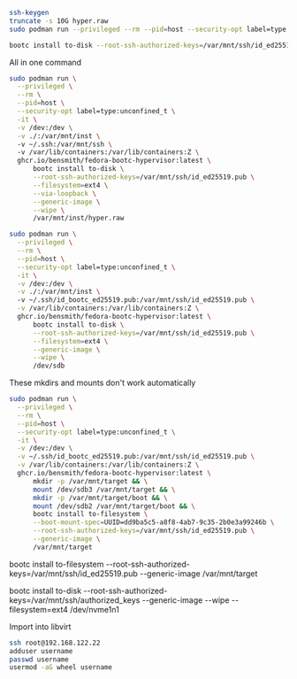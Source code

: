 ```bash
ssh-keygen 
truncate -s 10G hyper.raw
sudo podman run --privileged --rm --pid=host --security-opt label=type:unconfined_t -it -v /dev:/dev -v ./:/var/mnt/inst -v ~/.ssh:/var/mnt/ssh -v /var/lib/containers:/var/lib/containers:Z ghcr.io/bensmith/fedora-bootc-hypervisor:41 bash
```

```bash
bootc install to-disk --root-ssh-authorized-keys=/var/mnt/ssh/id_ed25519.pub --filesystem=ext4 --via-loopback --generic-image --wipe /var/mnt/inst/hyper.raw
```


All in one command
```bash
sudo podman run \
  --privileged \
  --rm \
  --pid=host \
  --security-opt label=type:unconfined_t \
  -it \
  -v /dev:/dev \
  -v ./:/var/mnt/inst \ 
  -v ~/.ssh:/var/mnt/ssh \ 
  -v /var/lib/containers:/var/lib/containers:Z \ 
  ghcr.io/bensmith/fedora-bootc-hypervisor:latest \
      bootc install to-disk \
      --root-ssh-authorized-keys=/var/mnt/ssh/id_ed25519.pub \
      --filesystem=ext4 \
      --via-loopback \
      --generic-image \
      --wipe \
      /var/mnt/inst/hyper.raw 
```



```bash
sudo podman run \
  --privileged \
  --rm \
  --pid=host \
  --security-opt label=type:unconfined_t \
  -it \
  -v /dev:/dev \
  -v ./:/var/mnt/inst \ 
  -v ~/.ssh/id_bootc_ed25519.pub:/var/mnt/ssh/id_ed25519.pub \
  -v /var/lib/containers:/var/lib/containers:Z \ 
  ghcr.io/bensmith/fedora-bootc-hypervisor:latest \
      bootc install to-disk \
      --root-ssh-authorized-keys=/var/mnt/ssh/id_ed25519.pub \
      --filesystem=ext4 \
      --generic-image \
      --wipe \
      /dev/sdb 
```





These mkdirs and mounts don't work automatically

```bash
sudo podman run \
  --privileged \
  --rm \
  --pid=host \
  --security-opt label=type:unconfined_t \
  -it \
  -v /dev:/dev \
  -v ~/.ssh/id_bootc_ed25519.pub:/var/mnt/ssh/id_ed25519.pub \
  -v /var/lib/containers:/var/lib/containers:Z \
  ghcr.io/bensmith/fedora-bootc-hypervisor:latest \
      mkdir -p /var/mnt/target && \
      mount /dev/sdb3 /var/mnt/target && \
      mkdir -p /var/mnt/target/boot && \
      mount /dev/sdb2 /var/mnt/target/boot && \
      bootc install to-filesystem \
      --boot-mount-spec=UUID=dd9ba5c5-a8f8-4ab7-9c35-2b0e3a99246b \
      --root-ssh-authorized-keys=/var/mnt/ssh/id_ed25519.pub \
      --generic-image \
      /var/mnt/target
```

bootc install to-filesystem --root-ssh-authorized-keys=/var/mnt/ssh/id_ed25519.pub --generic-image /var/mnt/target

bootc install to-disk --root-ssh-authorized-keys=/var/mnt/ssh/authorized_keys --generic-image --wipe --filesystem=ext4 /dev/nvme1n1

Import into libvirt

```bash
ssh root@192.168.122.22
adduser username
passwd username
usermod -aG wheel username
```